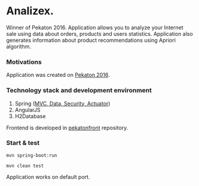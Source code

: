 # Analizex.
Winner of Pekaton 2016. Application allows you to analyze your Internet sale using data about orders, products and users statistics. Application also generates information about product recommendations using Apriori algorithm.

### Motivations
Application was created on [Pekaton 2016](http://mocarnytydzien.pl/pekaton.html).

### Technology stack and development environment
1. Spring ([MVC, Data, Security, Actuator](https://spring.io/projects))
2. AngularJS
3. H2Database

Frontend is developed in [pekatonfront](https://github.com/wilq1994/pekatonfront) repository.

### Start & test
```
mvn spring-boot:run
```

```
mvn clean test
```

Application works on default port.

